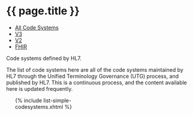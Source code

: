 # {{ page.title }}

<ul class="nav nav-tabs">
  <li class="active"><a href="#">All Code Systems</a></li>
  <li><a href="codesystems-v3.html">V3</a></li>
  <li><a href="codesystems-v2.html">V2</a></li>
  <li><a href="codesystems-fhir.html">FHIR</a></li>
</ul>

Code systems defined by HL7.

The list of code systems here are all of the code systems maintained by HL7 through the Unified Terminology Governance (UTG) process, and published by HL7.   This is a continuous process, and the content available here is updated frequently.

<ul style="-moz-column-count: 3; -moz-column-gap: 10px; -webkit-column-count: 3; -webkit-column-gap: 10px; column-count: 3; column-gap: 10px">
{% include list-simple-codesystems.xhtml %}
</ul>
